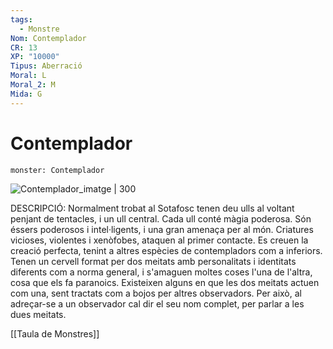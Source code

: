 ```yaml
---
tags:
  - Monstre
Nom: Contemplador
CR: 13
XP: "10000"
Tipus: Aberració
Moral: L
Moral_2: M
Mida: G
---
```

# Contemplador

```statblock
monster: Contemplador
```

![Contemplador_imatge | 300](https://i.pinimg.com/564x/80/25/93/80259381142e981c2be44c4c23bcbf87.jpg)

DESCRIPCIÓ: 
Normalment trobat al Sotafosc tenen deu ulls al voltant penjant de tentacles, i un ull central. Cada ull conté màgia poderosa. Són éssers poderosos i intel·ligents, i una gran amenaça per al món. Criatures vicioses, violentes i xenòfobes, ataquen al primer contacte. Es creuen la creació perfecta, tenint a altres espècies de contempladors com a inferiors. Tenen un cervell format per dos meitats amb personalitats i identitats diferents com a norma general, i s'amaguen moltes coses l'una de l'altra, cosa que els fa paranoics. Existeixen alguns en que les dos meitats actuen com una, sent tractats com a bojos per altres observadors. Per això, al adreçar-se a un observador cal dir el seu nom complet, per parlar a les dues meitats. 

[[Taula de Monstres]]

